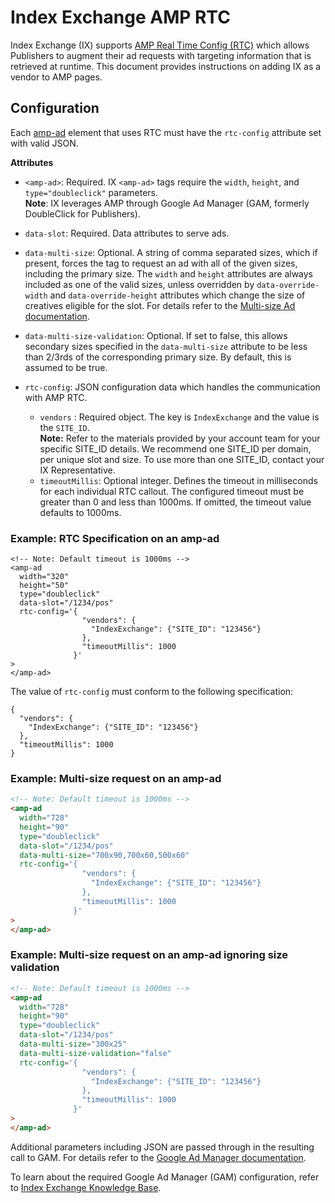 # Index Exchange AMP RTC

Index Exchange (IX) supports [AMP Real Time Config (RTC)](https://github.com/ampproject/amphtml/blob/main/extensions/amp-a4a/rtc-publisher-implementation-guide.md) which allows Publishers to augment their ad requests with targeting information that is retrieved at runtime. This document provides instructions on adding IX as a vendor to AMP pages.

## Configuration

Each [amp-ad](https://amp.dev/documentation/components/amp-ad/) element that uses RTC must have the `rtc-config` attribute set with valid JSON.

**Attributes**

-   `<amp-ad>`: Required. IX `<amp-ad>` tags require the `width`, `height`, and `type="doubleclick"` parameters.</br>
    **Note**: IX leverages AMP through Google Ad Manager (GAM, formerly DoubleClick for Publishers).

-   `data-slot`: Required. Data attributes to serve ads.

-   `data-multi-size`: Optional. A string of comma separated sizes, which if present, forces the tag to request an ad with all of the given sizes, including the primary size. The `width` and `height` attributes are always included as one of the valid sizes, unless overridden by `data-override-width` and `data-override-height` attributes which change the size of creatives eligible for the slot. For details refer to the [Multi-size Ad documentation](https://github.com/ampproject/amphtml/blob/main/extensions/amp-ad-network-doubleclick-impl/multi-size.md).

-   `data-multi-size-validation`: Optional. If set to false, this allows secondary sizes specified in the `data-multi-size` attribute to be less than 2/3rds of the corresponding primary size. By default, this is assumed to be true.

-   `rtc-config`: JSON configuration data which handles the communication with AMP RTC.
    -   `vendors` : Required object. The key is `IndexExchange` and the value is the `SITE_ID`.</br>
        **Note:** Refer to the materials provided by your account team for your specific SITE_ID details. We recommend one SITE_ID per domain, per unique slot and size. To use more than one SITE_ID, contact your IX Representative.
    -   `timeoutMillis`: Optional integer. Defines the timeout in milliseconds for each individual RTC callout. The configured timeout must be greater than 0 and less than 1000ms. If omitted, the timeout value defaults to 1000ms.

### Example: RTC Specification on an amp-ad

```
<!-- Note: Default timeout is 1000ms -->
<amp-ad
  width="320"
  height="50"
  type="doubleclick"
  data-slot="/1234/pos"
  rtc-config='{
                "vendors": {
                  "IndexExchange": {"SITE_ID": "123456"}
                },
                "timeoutMillis": 1000
              }'
>
</amp-ad>
```

The value of `rtc-config` must conform to the following specification:

```
{
  "vendors": {
    "IndexExchange": {"SITE_ID": "123456"}
  },
  "timeoutMillis": 1000
}
```

### Example: Multi-size request on an amp-ad

```html
<!-- Note: Default timeout is 1000ms -->
<amp-ad
  width="728"
  height="90"
  type="doubleclick"
  data-slot="/1234/pos"
  data-multi-size="700x90,700x60,500x60"
  rtc-config='{
                "vendors": {
                  "IndexExchange": {"SITE_ID": "123456"}
                },
                "timeoutMillis": 1000
              }'
>
</amp-ad>
```

### Example: Multi-size request on an amp-ad ignoring size validation

```html
<!-- Note: Default timeout is 1000ms -->
<amp-ad
  width="728"
  height="90"
  type="doubleclick"
  data-slot="/1234/pos"
  data-multi-size="300x25"
  data-multi-size-validation="false"
  rtc-config='{
                "vendors": {
                  "IndexExchange": {"SITE_ID": "123456"}
                },
                "timeoutMillis": 1000
              }'
>
</amp-ad>
```

Additional parameters including JSON are passed through in the resulting call to GAM. For details refer to the [Google Ad Manager documentation](https://github.com/ampproject/amphtml/blob/main/extensions/amp-ad-network-doubleclick-impl/amp-ad-network-doubleclick-impl-internal.md).

To learn about the required Google Ad Manager (GAM) configuration, refer to [Index Exchange Knowledge Base](https://kb.indexexchange.com/Mobile/About_AMP.htm).
